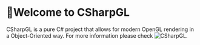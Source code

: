 # :art:Welcome to CSharpGL
CSharpGL is a pure C# project that allows for modern OpenGL rendering in a Object-Oriented way. For more information please check ![CSharpGL](http://bitzhuwei.github.io/CSharpGL/).
